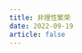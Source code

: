 ```yaml
---
title: 非理性繁荣
date: 2022-09-19
article: false
---
```


<PDF url="https://www.igarashi.fun:7779/pdf/%E9%87%91%E8%9E%8D%E5%AD%A6/%E9%9D%9E%E7%90%86%E6%80%A7%E7%B9%81%E8%8D%A3.pdf" height="880px"/>

